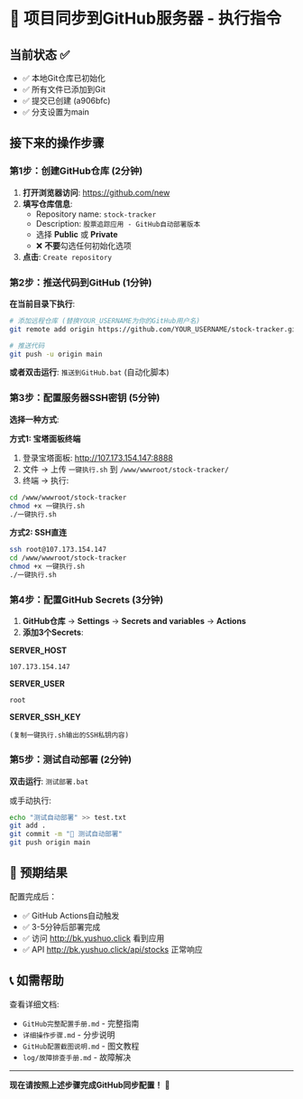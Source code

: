 # 🚀 项目同步到GitHub服务器 - 执行指令

## 当前状态 ✅
- ✅ 本地Git仓库已初始化
- ✅ 所有文件已添加到Git
- ✅ 提交已创建 (a906bfc)
- ✅ 分支设置为main

## 接下来的操作步骤

### 第1步：创建GitHub仓库 (2分钟)
1. **打开浏览器访问**: https://github.com/new
2. **填写仓库信息**:
   - Repository name: `stock-tracker`
   - Description: `股票追踪应用 - GitHub自动部署版本`
   - 选择 **Public** 或 **Private**
   - ❌ **不要**勾选任何初始化选项
3. **点击**: `Create repository`

### 第2步：推送代码到GitHub (1分钟)
**在当前目录下执行**:
```bash
# 添加远程仓库 (替换YOUR_USERNAME为你的GitHub用户名)
git remote add origin https://github.com/YOUR_USERNAME/stock-tracker.git

# 推送代码
git push -u origin main
```

**或者双击运行**: `推送到GitHub.bat` (自动化脚本)

### 第3步：配置服务器SSH密钥 (5分钟)
**选择一种方式**:

**方式1: 宝塔面板终端**
1. 登录宝塔面板: http://107.173.154.147:8888
2. 文件 → 上传 `一键执行.sh` 到 `/www/wwwroot/stock-tracker/`
3. 终端 → 执行:
```bash
cd /www/wwwroot/stock-tracker
chmod +x 一键执行.sh
./一键执行.sh
```

**方式2: SSH直连**
```bash
ssh root@107.173.154.147
cd /www/wwwroot/stock-tracker
chmod +x 一键执行.sh
./一键执行.sh
```

### 第4步：配置GitHub Secrets (3分钟)
1. **GitHub仓库** → **Settings** → **Secrets and variables** → **Actions**
2. **添加3个Secrets**:

**SERVER_HOST**
```
107.173.154.147
```

**SERVER_USER**
```
root
```

**SERVER_SSH_KEY**
```
(复制一键执行.sh输出的SSH私钥内容)
```

### 第5步：测试自动部署 (2分钟)
**双击运行**: `测试部署.bat`

或手动执行:
```bash
echo "测试自动部署" >> test.txt
git add .
git commit -m "🧪 测试自动部署"
git push origin main
```

## 🎯 预期结果

配置完成后：
- ✅ GitHub Actions自动触发
- ✅ 3-5分钟后部署完成
- ✅ 访问 http://bk.yushuo.click 看到应用
- ✅ API http://bk.yushuo.click/api/stocks 正常响应

## 📞 如需帮助

查看详细文档:
- `GitHub完整配置手册.md` - 完整指南
- `详细操作步骤.md` - 分步说明
- `GitHub配置截图说明.md` - 图文教程
- `log/故障排查手册.md` - 故障解决

---

**现在请按照上述步骤完成GitHub同步配置！** 🚀